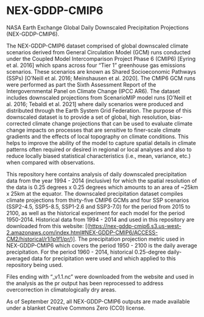# NEX-GDDP-CMIP6
NASA Earth Exchange Global Daily Downscaled Precipitation Projections (NEX-GDDP-CMIP6). 

The NEX-GDDP-CMIP6 dataset comprised of global downscaled climate scenarios derived from General Circulation Model (GCM) runs conducted under the Coupled Model Intercomparison Project Phase 6 (CMIP6) [Eyring et al. 2016] which spans across four “Tier 1” greenhouse gas emissions scenarios. These scenarios are known as Shared Socioeconomic Pathways (SSPs) [O’Neill et al. 2016; Meinshausen et al. 2020]. The CMIP6 GCM runs were performed as part the Sixth Assessment Report of the Intergovernmental Panel on Climate Change (IPCC AR6). The dataset includes downscaled projections from ScenarioMIP model runs [O’Neill et al. 2016; Tebaldi et al. 2021] where daily scenarios were produced and distributed through the Earth System Grid Federation. The purpose of this downscaled dataset is to provide a set of global, high resolution, bias-corrected climate change projections that can be used to evaluate climate change impacts on processes that are sensitive to finer-scale climate gradients and the effects of local topography on climate conditions. This helps to improve the ability of the model to capture spatial details in climate patterns often required or desired in regional or local analyses and also to reduce locally biased statistical characteristics (i.e., mean, variance, etc.) when compared with observations.

This repository here contains analysis of daily downscaled precipitation data from the year 1994 - 2014 (inclusive) for which the spatial resolution of the data is 0.25 degrees x 0.25 degrees which amounts to an area of ~25km x 25km at the equator. The downscaled precipitation dataset compiles climate projections from thirty-five CMIP6 GCMs and four SSP scenarios (SSP2-4.5, SSP5-8.5, SSP1-2.6 and SSP3-7.0) for the period from 2015 to 2100, as well as the historical experiment for each model for the period 1950-2014. Historical data from 1994 - 2014 and used in this repository are downloaded from this website: [(https://nex-gddp-cmip6.s3.us-west-2.amazonaws.com/index.html#NEX-GDDP-CMIP6/ACCESS-CM2/historical/r1i1p1f1/pr/)]. The precipitation projection metric used in NEX-GDDP-CMIP6 which covers the period 1950 - 2100 is the daily average precipitation. For the period 1960 - 2014, historical 0.25-degree daily-averaged data for precipitation were used and which applied to this repository being used.

Files ending with “_v1.1.nc” were downloaded from the website and used in the analysis as the pr output has been reprocessed to address overcorrection in climatologically dry areas.

As of September 2022, all NEX-GDDP-CMIP6 outputs are made available under a blanket Creative Commons Zero (CC0) license.
